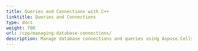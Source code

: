 ```yaml
---
title: Queries and Connections with C++
linktitle: Queries and Connections
type: docs
weight: 700
url: /cpp/managing-database-connections/
description: Manage database connections and queries using Aspose.Cells with C++.
---
```

